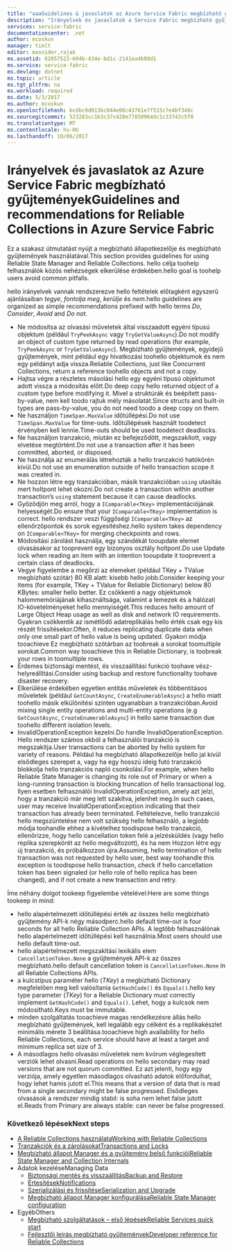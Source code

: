```yaml
---
title: "aaaGuidelines & javaslatok az Azure Service Fabric megbízható gyűjtemények |} Microsoft Docs"
description: "Irányelvek és javaslatok a Service Fabric megbízható gyűjtemények"
services: service-fabric
documentationcenter: .net
author: mcoskun
manager: timlt
editor: masnider,rajak
ms.assetid: 62857523-604b-434e-bd1c-2141ea4b00d1
ms.service: service-fabric
ms.devlang: dotnet
ms.topic: article
ms.tgt_pltfrm: na
ms.workload: required
ms.date: 5/3/2017
ms.author: mcoskun
ms.openlocfilehash: bcdbc9d013bc044e06c43761e7f515c7e4bf340c
ms.sourcegitcommit: 523283cc1b3c37c428e77850964dc1c33742c5f0
ms.translationtype: MT
ms.contentlocale: hu-HU
ms.lasthandoff: 10/06/2017
---
```

# <a name="guidelines-and-recommendations-for-reliable-collections-in-azure-service-fabric"></a><span data-ttu-id="94e65-103">Irányelvek és javaslatok az Azure Service Fabric megbízható gyűjtemények</span><span class="sxs-lookup"><span data-stu-id="94e65-103">Guidelines and recommendations for Reliable Collections in Azure Service Fabric</span></span>
<span data-ttu-id="94e65-104">Ez a szakasz útmutatást nyújt a megbízható állapotkezelője és megbízható gyűjtemények használatával.</span><span class="sxs-lookup"><span data-stu-id="94e65-104">This section provides guidelines for using Reliable State Manager and Reliable Collections.</span></span> <span data-ttu-id="94e65-105">hello célja toohelp felhasználók közös nehézségek elkerülése érdekében.</span><span class="sxs-lookup"><span data-stu-id="94e65-105">hello goal is toohelp users avoid common pitfalls.</span></span>

<span data-ttu-id="94e65-106">hello irányelvek vannak rendszerezve hello feltételek előtagként egyszerű ajánlásaiban *tegye*, *fontolja meg*, *kerülje* és *nem*.</span><span class="sxs-lookup"><span data-stu-id="94e65-106">hello guidelines are organized as simple recommendations prefixed with hello terms *Do*, *Consider*, *Avoid* and *Do not*.</span></span>

* <span data-ttu-id="94e65-107">Ne módosítsa az olvasási műveletek által visszaadott egyéni típusú objektum (például `TryPeekAsync` vagy `TryGetValueAsync`).</span><span class="sxs-lookup"><span data-stu-id="94e65-107">Do not modify an object of custom type returned by read operations (for example, `TryPeekAsync` or `TryGetValueAsync`).</span></span> <span data-ttu-id="94e65-108">Megbízható gyűjtemények, egyidejű gyűjtemények, mint például egy hivatkozási toohello objektumok és nem egy példányt adja vissza.</span><span class="sxs-lookup"><span data-stu-id="94e65-108">Reliable Collections, just like Concurrent Collections, return a reference toohello objects and not a copy.</span></span>
* <span data-ttu-id="94e65-109">Hajtsa végre a részletes másolási hello egy egyéni típusú objektumot adott vissza a módosítás előtt.</span><span class="sxs-lookup"><span data-stu-id="94e65-109">Do deep copy hello returned object of a custom type before modifying it.</span></span> <span data-ttu-id="94e65-110">Mivel a struktúrák és beépített pass-by-value, nem kell toodo rajtuk mély másolatát.</span><span class="sxs-lookup"><span data-stu-id="94e65-110">Since structs and built-in types are pass-by-value, you do not need toodo a deep copy on them.</span></span>
* <span data-ttu-id="94e65-111">Ne használjon `TimeSpan.MaxValue` időtúllépési.</span><span class="sxs-lookup"><span data-stu-id="94e65-111">Do not use `TimeSpan.MaxValue` for time-outs.</span></span> <span data-ttu-id="94e65-112">Időtúllépések használt toodetect érvényben kell lennie.</span><span class="sxs-lookup"><span data-stu-id="94e65-112">Time-outs should be used toodetect deadlocks.</span></span>
* <span data-ttu-id="94e65-113">Ne használjon tranzakció, miután ez befejeződött, megszakított, vagy elvetése megtörtént.</span><span class="sxs-lookup"><span data-stu-id="94e65-113">Do not use a transaction after it has been committed, aborted, or disposed.</span></span>
* <span data-ttu-id="94e65-114">Ne használja az enumerálás létrehozták a hello tranzakció hatókörén kívül.</span><span class="sxs-lookup"><span data-stu-id="94e65-114">Do not use an enumeration outside of hello transaction scope it was created in.</span></span>
* <span data-ttu-id="94e65-115">Ne hozzon létre egy tranzakcióban, másik tranzakcióban `using` utasítás mert holtpont lehet okozni.</span><span class="sxs-lookup"><span data-stu-id="94e65-115">Do not create a transaction within another transaction’s `using` statement because it can cause deadlocks.</span></span>
* <span data-ttu-id="94e65-116">Győződjön meg arról, hogy a `IComparable<TKey>` implementációjának helyességét.</span><span class="sxs-lookup"><span data-stu-id="94e65-116">Do ensure that your `IComparable<TKey>` implementation is correct.</span></span> <span data-ttu-id="94e65-117">hello rendszer veszi függőségi `IComparable<TKey>` az ellenőrzőpontok és sorok egyesítéshez.</span><span class="sxs-lookup"><span data-stu-id="94e65-117">hello system takes dependency on `IComparable<TKey>` for merging checkpoints and rows.</span></span>
* <span data-ttu-id="94e65-118">Módosítási zárolást használja, egy szándékát tooupdate elemet olvasásakor az tooprevent egy bizonyos osztály holtpont.</span><span class="sxs-lookup"><span data-stu-id="94e65-118">Do use Update lock when reading an item with an intention tooupdate it tooprevent a certain class of deadlocks.</span></span>
* <span data-ttu-id="94e65-119">Vegye figyelembe a megőrzi az elemeket (például TKey + TValue megbízható szótár) 80 KB alatt: kisebb hello jobb.</span><span class="sxs-lookup"><span data-stu-id="94e65-119">Consider keeping your items (for example, TKey + TValue for Reliable Dictionary) below 80 KBytes: smaller hello better.</span></span> <span data-ttu-id="94e65-120">Ez csökkenti a nagy objektumok halommemóriájának kihasználtsága, valamint a lemezek és a hálózati IO-követelményeket hello mennyiségét.</span><span class="sxs-lookup"><span data-stu-id="94e65-120">This reduces hello amount of Large Object Heap usage as well as disk and network IO requirements.</span></span> <span data-ttu-id="94e65-121">Gyakran csökkentik az ismétlődő adatreplikálás hello érték csak egy kis részét frissítésekor.</span><span class="sxs-lookup"><span data-stu-id="94e65-121">Often, it reduces replicating duplicate data when only one small part of hello value is being updated.</span></span> <span data-ttu-id="94e65-122">Gyakori módja tooachieve Ez megbízható szótárban az toobreak a sorokat toomultiple sorokat.</span><span class="sxs-lookup"><span data-stu-id="94e65-122">Common way tooachieve this in Reliable Dictionary, is toobreak your rows in toomultiple rows.</span></span>
* <span data-ttu-id="94e65-123">Érdemes biztonsági mentést, és visszaállítási funkció toohave vész-helyreállítási.</span><span class="sxs-lookup"><span data-stu-id="94e65-123">Consider using backup and restore functionality toohave disaster recovery.</span></span>
* <span data-ttu-id="94e65-124">Elkerülése érdekében egyetlen entitás műveletek és többentitásos műveletek (például `GetCountAsync`, `CreateEnumerableAsync`) a hello miatt toohello másik elkülönítési szinten ugyanabban a tranzakcióban.</span><span class="sxs-lookup"><span data-stu-id="94e65-124">Avoid mixing single entity operations and multi-entity operations (e.g `GetCountAsync`, `CreateEnumerableAsync`) in hello same transaction due toohello different isolation levels.</span></span>
* <span data-ttu-id="94e65-125">InvalidOperationException kezelni.</span><span class="sxs-lookup"><span data-stu-id="94e65-125">Do handle InvalidOperationException.</span></span> <span data-ttu-id="94e65-126">Hello rendszer számos okból a felhasználói tranzakció is megszakítja.</span><span class="sxs-lookup"><span data-stu-id="94e65-126">User transactions can be aborted by hello system for variety of reasons.</span></span> <span data-ttu-id="94e65-127">Például ha megbízható állapotkezelője hello jal kívül elsődleges szerepet a, vagy ha egy hosszú ideig futó tranzakció blokkolja hello tranzakciós napló csonkolási.</span><span class="sxs-lookup"><span data-stu-id="94e65-127">For example, when hello Reliable State Manager is changing its role out of Primary or when a long-running transaction is blocking truncation of hello transactional log.</span></span> <span data-ttu-id="94e65-128">Ilyen esetben felhasználói InvalidOperationException, amely azt jelzi, hogy a tranzakció már meg lett szakítva, jelenhet meg.</span><span class="sxs-lookup"><span data-stu-id="94e65-128">In such cases, user may receive InvalidOperationException indicating that their transaction has already been terminated.</span></span> <span data-ttu-id="94e65-129">Feltételezve, hello tranzakció hello megszüntetése nem volt szükség hello felhasználó, a legjobb módja toohandle ehhez a kivételhez toodispose hello tranzakció, ellenőrizze, hogy hello cancellation token felé a jelzésküldés (vagy hello replika szerepkörét az hello megváltozott), és ha nem Hozzon létre egy új tranzakció, és próbálkozzon újra.</span><span class="sxs-lookup"><span data-stu-id="94e65-129">Assuming, hello termination of hello transaction was not requested by hello user, best way toohandle this exception is toodispose hello transaction, check if hello cancellation token has been signaled (or hello role of hello replica has been changed), and if not create a new transaction and retry.</span></span>  

<span data-ttu-id="94e65-130">Íme néhány dolgot tookeep figyelembe vételével:</span><span class="sxs-lookup"><span data-stu-id="94e65-130">Here are some things tookeep in mind:</span></span>

* <span data-ttu-id="94e65-131">hello alapértelmezett időtúllépési érték az összes hello megbízható gyűjtemény API-k négy másodperc.</span><span class="sxs-lookup"><span data-stu-id="94e65-131">hello default time-out is four seconds for all hello Reliable Collection APIs.</span></span> <span data-ttu-id="94e65-132">A legtöbb felhasználónak hello alapértelmezett időtúllépési kell használnia.</span><span class="sxs-lookup"><span data-stu-id="94e65-132">Most users should use hello default time-out.</span></span>
* <span data-ttu-id="94e65-133">hello alapértelmezett megszakítási lexikális elem `CancellationToken.None` a gyűjtemények API-k az összes megbízható.</span><span class="sxs-lookup"><span data-stu-id="94e65-133">hello default cancellation token is `CancellationToken.None` in all Reliable Collections APIs.</span></span>
* <span data-ttu-id="94e65-134">a kulcstípus paraméter hello (*TKey*) a megbízható Dictionary megfelelően meg kell valósítania `GetHashCode()` és `Equals()`.</span><span class="sxs-lookup"><span data-stu-id="94e65-134">hello key type parameter (*TKey*) for a Reliable Dictionary must correctly implement `GetHashCode()` and `Equals()`.</span></span> <span data-ttu-id="94e65-135">Lehet, hogy a kulcsok nem módosítható.</span><span class="sxs-lookup"><span data-stu-id="94e65-135">Keys must be immutable.</span></span>
* <span data-ttu-id="94e65-136">minden szolgáltatás tooachieve magas rendelkezésre állás hello megbízható gyűjtemények, kell legalább egy célként és a replikakészlet minimális mérete 3 beállítása.</span><span class="sxs-lookup"><span data-stu-id="94e65-136">tooachieve high availability for hello Reliable Collections, each service should have at least a target and minimum replica set size of 3.</span></span>
* <span data-ttu-id="94e65-137">A másodlagos hello olvasási műveletek nem kvórum véglegesített verziók lehet olvasni.</span><span class="sxs-lookup"><span data-stu-id="94e65-137">Read operations on hello secondary may read versions that are not quorum committed.</span></span>
  <span data-ttu-id="94e65-138">Ez azt jelenti, hogy egy verziója, amely egyetlen másodlagos olvasható adatok előfordulhat, hogy lehet hamis jutott el.</span><span class="sxs-lookup"><span data-stu-id="94e65-138">This means that a version of data that is read from a single secondary might be false progressed.</span></span>
  <span data-ttu-id="94e65-139">Elsődleges olvasások a rendszer mindig stabil: is soha nem lehet false jutott el.</span><span class="sxs-lookup"><span data-stu-id="94e65-139">Reads from Primary are always stable: can never be false progressed.</span></span>

### <a name="next-steps"></a><span data-ttu-id="94e65-140">Következő lépések</span><span class="sxs-lookup"><span data-stu-id="94e65-140">Next steps</span></span>
* [<span data-ttu-id="94e65-141">A Reliable Collections használata</span><span class="sxs-lookup"><span data-stu-id="94e65-141">Working with Reliable Collections</span></span>](service-fabric-work-with-reliable-collections.md)
* [<span data-ttu-id="94e65-142">Tranzakciók és a zárolásokat</span><span class="sxs-lookup"><span data-stu-id="94e65-142">Transactions and Locks</span></span>](service-fabric-reliable-services-reliable-collections-transactions-locks.md)
* [<span data-ttu-id="94e65-143">Megbízható állapot Manager és a gyűjtemény belső funkciói</span><span class="sxs-lookup"><span data-stu-id="94e65-143">Reliable State Manager and Collection Internals</span></span>](service-fabric-reliable-services-reliable-collections-internals.md)
* <span data-ttu-id="94e65-144">Adatok kezelése</span><span class="sxs-lookup"><span data-stu-id="94e65-144">Managing Data</span></span>
  * [<span data-ttu-id="94e65-145">Biztonsági mentés és visszaállítás</span><span class="sxs-lookup"><span data-stu-id="94e65-145">Backup and Restore</span></span>](service-fabric-reliable-services-backup-restore.md)
  * [<span data-ttu-id="94e65-146">Értesítések</span><span class="sxs-lookup"><span data-stu-id="94e65-146">Notifications</span></span>](service-fabric-reliable-services-notifications.md)
  * [<span data-ttu-id="94e65-147">Szerializálási és frissítése</span><span class="sxs-lookup"><span data-stu-id="94e65-147">Serialization and Upgrade</span></span>](service-fabric-application-upgrade-data-serialization.md)
  * [<span data-ttu-id="94e65-148">Megbízható állapot Manager konfigurálása</span><span class="sxs-lookup"><span data-stu-id="94e65-148">Reliable State Manager configuration</span></span>](service-fabric-reliable-services-configuration.md)
* <span data-ttu-id="94e65-149">Egyéb</span><span class="sxs-lookup"><span data-stu-id="94e65-149">Others</span></span>
  * [<span data-ttu-id="94e65-150">Megbízható szolgáltatások – első lépések</span><span class="sxs-lookup"><span data-stu-id="94e65-150">Reliable Services quick start</span></span>](service-fabric-reliable-services-quick-start.md)
  * [<span data-ttu-id="94e65-151">Fejlesztői leírás megbízható gyűjtemények</span><span class="sxs-lookup"><span data-stu-id="94e65-151">Developer reference for Reliable Collections</span></span>](https://msdn.microsoft.com/library/azure/microsoft.servicefabric.data.collections.aspx)
